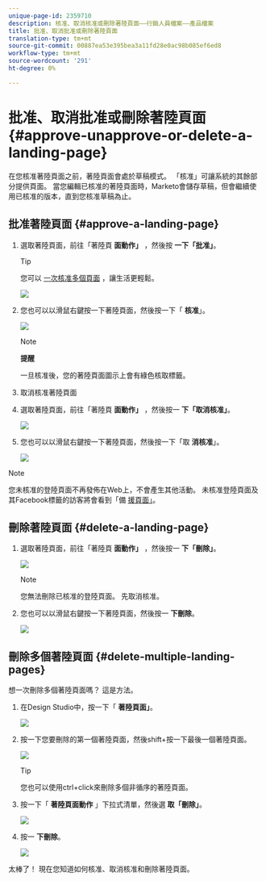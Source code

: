 ```yaml
---
unique-page-id: 2359710
description: 核准、取消核准或刪除著陸頁面——行銷人員檔案——產品檔案
title: 批准、取消批准或刪除著陸頁面
translation-type: tm+mt
source-git-commit: 00887ea53e395bea3a11fd28e0ac98b085ef6ed8
workflow-type: tm+mt
source-wordcount: '291'
ht-degree: 0%

---
```



# 批准、取消批准或刪除著陸頁面 {#approve-unapprove-or-delete-a-landing-page}

在您核准著陸頁面之前，著陸頁面會處於草稿模式。 「核准」可讓系統的其餘部分提供頁面。 當您編輯已核准的著陸頁面時，Marketo會儲存草稿，但會繼續使用已核准的版本，直到您核准草稿為止。

## 批准著陸頁面 {#approve-a-landing-page}

1. 選取著陸頁面，前往「著陸頁 **面動作」** ，然後按 **一下「批准」**。

   >[!TIP]
   >
   >您可以 [一次核准多個頁面](../../../../product-docs/demand-generation/landing-pages/landing-page-actions/approve-multiple-landing-pages-at-once.md) ，讓生活更輕鬆。

   ![](assets/image2014-9-16-15-3a28-3a22.png)

1. 您也可以以滑鼠右鍵按一下著陸頁面，然後按一下「 **核准**」。

   ![](assets/image2014-9-16-15-3a30-3a4.png)

   >[!NOTE]
   >
   >**提醒**
   >
   >
   >一旦核准後，您的著陸頁面圖示上會有綠色核取標籤。

1. 取消核准著陸頁面
1. 選取著陸頁面，前往「著陸頁 **面動作」** ，然後按一 **下「取消核准」**。

   ![](assets/image2014-9-16-15-3a31-3a8.png)

1. 您也可以以滑鼠右鍵按一下著陸頁面，然後按一下「取 **消核准**」。

   ![](assets/image2014-9-16-15-3a31-3a34.png)

>[!NOTE]
>
>您未核准的登陸頁面不再發佈在Web上，不會產生其他活動。 未核准登陸頁面及其Facebook標籤的訪客將會看到「備 [援頁面」](../../../../product-docs/administration/settings/set-a-fallback-page.md)。

## 刪除著陸頁面 {#delete-a-landing-page}

1. 選取著陸頁面，前往「著陸頁 **面動作」** ，然後按一 **下「刪除」**。

   ![](assets/image2014-9-16-15-3a49-3a59.png)

   >[!NOTE]
   >
   >您無法刪除已核准的登陸頁面。 先取消核准。

1. 您也可以以滑鼠右鍵按一下著陸頁面，然後按一 **下刪除**。

   ![](assets/image2014-9-16-15-3a50-3a40.png)

## 刪除多個著陸頁面 {#delete-multiple-landing-pages}

想一次刪除多個著陸頁面嗎？ 這是方法。

1. 在Design Studio中，按一下「 **著陸頁面」**。

   ![](assets/one.png)

1. 按一下您要刪除的第一個著陸頁面，然後shift+按一下最後一個著陸頁面。

   ![](assets/two.png)

   >[!TIP]
   >
   >您也可以使用ctrl+click來刪除多個非循序的著陸頁面。

1. 按一下「 **著陸頁面動作** 」下拉式清單，然後選 **取「刪除」**。

   ![](assets/three.png)

1. 按一 **下刪除**。

   ![](assets/four.png)

太棒了！ 現在您知道如何核准、取消核准和刪除著陸頁面。
